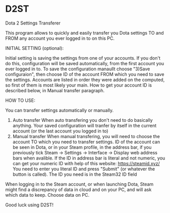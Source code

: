 # D2ST

Dota 2 Settings Transferer

This program allows to quickly and easily transfer you Dota settings 
TO and FROM any account you ever logged in to on this PC.

INITIAL SETTING (optional):

Initial setting is saving the settings from
one of your accounts.
If you don't do this, configuration will be saved automatically,
from the first account you ever logged in to.
To save the configuration manaullt choose "3)Save configuraion",
then choose ID of the account FROM which you need to save the settings.
Accounts are listed in order they were added on the computed, so first of them is most likely your main.
How to get your account ID is described below, in Manual transfer paragraph.

HOW TO USE:

You can transfer settings automatically or manually.
1) Auto transfer
  When auto transfering you don't need to do basically anything. Your saved configuration will tranfer by itself
  in the current account (or the last account you logged in to)
2) Manual transfer
  When manual transfering, you will need to choose the account TO which you need to transfer settings.
  ID of the account can be seen in Dota, or in your Steam profile, in the address bar, 
  if you previously tick Steam -> Settings -> Interface -> Display web address bars when avalible.
  If the ID in address bar is literal and not numeric, you can get your numeric ID with help of this website:
  https://steamid.xyz/
  You need to enter you literal ID and press "Submit" (or whatever the button is called). The ID you need is in the Steam32 ID field

When logging in to the Steam account, or when launching Dota, Steam might find a discrepancy of data in cloud and on your PC,
and will ask which data to keep. Choose data on PC.
 

Good luck using D2ST!
